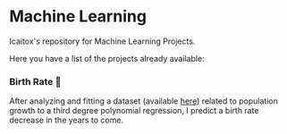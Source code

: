 # Machine Learning
Icaitox's repository for Machine Learning Projects.

Here you have a list of the projects already available:

<h3>Birth Rate 👶</h3>
After analyzing and fitting a dataset (available <a href="https://raw.githubusercontent.com/amankharwal/Birthrate-Analysis/master/births.csv">here</a>) related to population growth to a third degree polynomial regression, I predict a birth rate decrease in the years to come.

